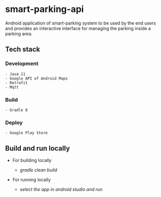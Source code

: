 # smart-parking-api

Android application of smart-parking system to be used by the end users and provides an interactive interface for managing the parking inside a parking area.

## Tech stack

### Development

    - Java 11
    - Google API of Android Maps
    - Retrofit
    - Mqtt

### Build

    - Gradle 8

### Deploy

    - Google Play Store

## Build and run locally

- For building locally

    - _gradle clean build_

- For running locally

    - _select the app in android studio and run_
